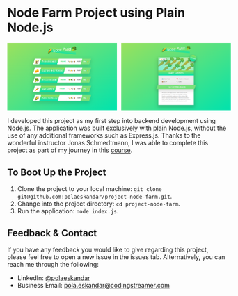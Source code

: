 # Node Farm Project using Plain Node.js

<p style="display: flex; gap: 10px">
  <img src="./docs/01.png" style="width: 50%" />
  <img src="./docs/02.png" style="width: 50%" /> 
</p>

I developed this project as my first step into backend development using Node.js. The application was built exclusively with plain Node.js, without the use of any additional frameworks such as Express.js. Thanks to the wonderful instructor Jonas Schmedtmann, I was able to complete this project as part of my journey in this [course](https://www.udemy.com/course/nodejs-express-mongodb-bootcamp/).

## To Boot Up the Project

1. Clone the project to your local machine: `git clone git@github.com:polaeskandar/project-node-farm.git`.
2. Change into the project directory: `cd project-node-farm`.
3. Run the application: `node index.js`.

## Feedback & Contact

If you have any feedback you would like to give regarding this project, please feel free to open a new issue in the issues tab. Alternatively, you can reach me through the following:

- LinkedIn: [@polaeskandar](https://www.linkedin.com/in/polaeskandar/)
- Business Email: pola.eskandar@codingstreamer.com
